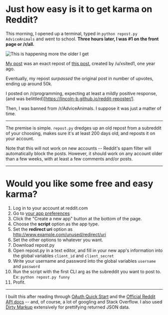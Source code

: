 # Just how easy is it to get karma on Reddit?

This morning, I opened up a terminal, typed in `python repost.py AdviceAnimals` and went to school. **Three hours later, I was #1 on the front page or /r/all.**

![This is happening more the older I get](http://i.imgur.com/MAncgmJ.png)

[My post](https://www.reddit.com/r/AdviceAnimals/comments/5zjeqj/this_is_happening_more_the_older_i_get/) was an exact repost of [this post](https://www.reddit.com/r/AdviceAnimals/comments/32eigr/this_is_happening_more_the_older_i_get/), created by /u/xsited1, one year ago.

Eventually, my repost *surpassed* the original post in number of upvotes, ending up around 50k.

I posted on /r/programming, expecting at least a mildly positive response, (and was belittled)[https://lincoln-b.github.io/reddit-reposter/].

Then, I was banned from /r/AdviceAnimals. I suppose it was just a matter of time.

* * *

The premise is simple. `repost.py` dredges up an old repost from a subreddit of your choosing, makes sure it's at least 200 days old, and reposts it on your account. 

Note that this will not work on new accounts -- Reddit's spam filter will automatically block the posts. However, it should work on any account older than a few weeks, with at least a few comments and/or posts.

* * *

# Would you like some free and easy karma?
1. Log in to your account at reddit.com
2. Go to [your app preferences](https://www.reddit.com/prefs/apps)
3. Click the "Create a new app" button at the bottom of the page.
4. Choose the **script** option as the app type.
5. Set the **redirect uri** option as http://www.example.com/unused/redirect/uri 
6. Set the other options to whatever you want.
7. Download repost.py
8. Open repost.py in a text editor, and fill in your new app's information into the global variables `client_id` and `client_secret`
9. Write your username and password into the global variables `username` and `password`
10. Run the script with the first CLI arg as the subreddit you want to post to. Ex: `python repost.py funny`
11. Profit.

* * *

I built this after reading through [OAuth Quick Start](https://github.com/reddit/reddit/wiki/OAuth2-Quick-Start-Example) and the [Official Reddit API docs](https://www.reddit.com/dev/api/) -- and, of course, a lot of googling and Stack Overflow. I also used [Dirty Markup](https://dirtymarkup.com/) extensively for prettifying returned JSON data.
